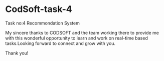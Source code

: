 # CodSoft-task-4
Task no:4 Recommondation System

My sincere thanks to CODSOFT and the team working there to provide me with this wonderful opportunity to learn and work on real-time based tasks.Looking forward to connect and grow with you.

Thank you!
